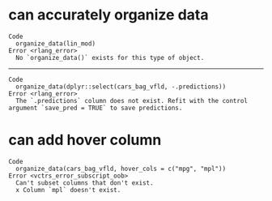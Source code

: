 # can accurately organize data

    Code
      organize_data(lin_mod)
    Error <rlang_error>
      No `organize_data()` exists for this type of object.

---

    Code
      organize_data(dplyr::select(cars_bag_vfld, -.predictions))
    Error <rlang_error>
      The `.predictions` column does not exist. Refit with the control argument `save_pred = TRUE` to save predictions.

# can add hover column

    Code
      organize_data(cars_bag_vfld, hover_cols = c("mpg", "mpl"))
    Error <vctrs_error_subscript_oob>
      Can't subset columns that don't exist.
      x Column `mpl` doesn't exist.

